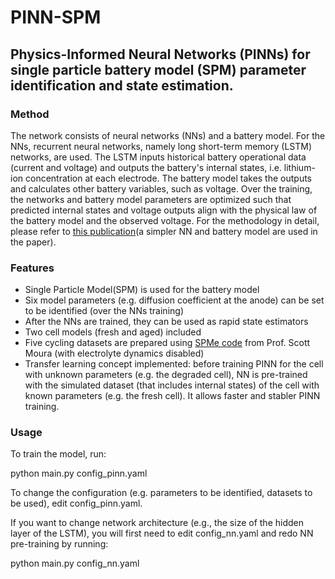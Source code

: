 # PINN-SPM

## Physics-Informed Neural Networks (PINNs) for single particle battery model (SPM) parameter identification and state estimation. 

### Method
The network consists of neural networks (NNs) and a battery model. For the NNs, recurrent neural networks, namely long short-term memory (LSTM) networks, are used. The LSTM inputs historical battery operational data (current and voltage) and outputs the battery's internal states, i.e. lithium-ion concentration at each electrode. The battery model takes the outputs and calculates other battery variables, such as voltage. Over the training, the networks and battery model parameters are optimized such that predicted internal states and voltage outputs align with the physical law of the battery model and the observed voltage. For the methodology in detail, please refer to [this publication](https://ieeexplore.ieee.org/document/10644822)(a simpler NN and battery model are used in the paper).

### Features
- Single Particle Model(SPM) is used for the battery model
- Six model parameters (e.g. diffusion coefficient at the anode) can be set to be identified (over the NNs training)
- After the NNs are trained, they can be used as rapid state estimators
- Two cell models (fresh and aged) included
- Five cycling datasets are prepared using [SPMe code](https://github.com/scott-moura/SPMeT) from Prof. Scott Moura (with electrolyte dynamics disabled)
- Transfer learning concept implemented: before training PINN for the cell with unknown parameters (e.g. the degraded cell), NN is pre-trained with the simulated dataset (that includes internal states) of the cell with known parameters (e.g. the fresh cell). It allows faster and stabler PINN training.

### Usage
To train the model, run:

python main.py config_pinn.yaml

To change the configuration (e.g. parameters to be identified, datasets to be used), edit config_pinn.yaml.

If you want to change network architecture (e.g., the size of the hidden layer of the LSTM), you will first need to edit config_nn.yaml and redo NN pre-training by running:

python main.py config_nn.yaml

